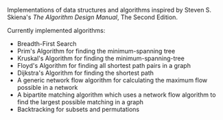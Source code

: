 Implementations of data structures and algorithms inspired by Steven S. Skiena's *The Algorithm Design Manual*, The Second Edition.

Currently implemented algorithms:
* Breadth-First Search
* Prim's Algorithm for finding the minimum-spanning tree
* Kruskal's Algorithm for finding the minimum-spanning-tree
* Floyd's Algorithm for finding all shortest path pairs in a graph
* Dijkstra's Algorithm for finding the shortest path
* A generic network flow algorithm for calculating the maximum flow possible in a network
* A bipartite matching algorithm which uses a network flow algorithm to find the largest possible matching in a graph
* Backtracking for subsets and permutations